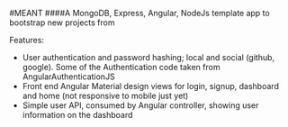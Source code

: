 #MEANT
####A MongoDB, Express, Angular, NodeJs template app to bootstrap new projects from

Features:
- User authentication and password hashing; local and social (github, google). Some of the Authentication code taken from AngularAuthenticationJS
- Front end Angular Material design views for login, signup, dashboard and home (not responsive to mobile just yet)
- Simple user API, consumed by Angular controller, showing user information on the dashboard
